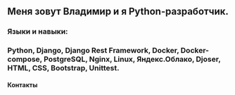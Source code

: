 ## Меня зовут Владимир и я Python-разработчик.
### Языки и навыки:  
### Python, Django, Django Rest Framework, Docker, Docker-compose, PostgreSQL, Nginx, Linux, Яндекс.Облако, Djoser, HTML, CSS, Bootstrap, Unittest.
#### Контакты
<!--
**VladimirMonolith/VladimirMonolith** is a ✨ _special_ ✨ repository because its `README.md` (this file) appears on your GitHub profile.

Here are some ideas to get you started:

- Языки и навыки: Python, Django, Django Rest Framework, Docker, Docker-compose, PostgreSQL, Nginx, Linux, Яндекс.Облако, Djoser, HTML, CSS, Bootstrap, Unittest.
- 🌱 I’m currently learning ...
- 👯 I’m looking to collaborate on ...
- 🤔 I’m looking for help with ...
- 💬 Ask me about ...
- 📫 How to reach me: ...
- 😄 Pronouns: ...
- ⚡ Fun fact: ...
-->
